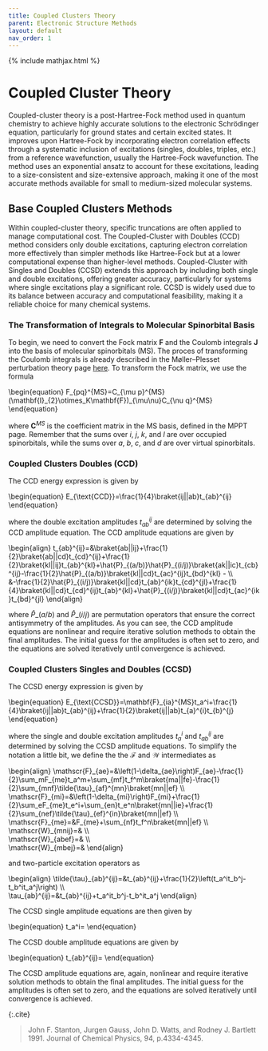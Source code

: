 ```yaml
---
title: Coupled Clusters Theory
parent: Electronic Structure Methods
layout: default
nav_order: 1
---
```

{% include mathjax.html %}

# Coupled Cluster Theory

Coupled-cluster theory is a post-Hartree-Fock method used in quantum chemistry to achieve highly accurate solutions to the electronic Schrödinger equation, particularly for ground states and certain excited states. It improves upon Hartree-Fock by incorporating electron correlation effects through a systematic inclusion of excitations (singles, doubles, triples, etc.) from a reference wavefunction, usually the Hartree-Fock wavefunction. The method uses an exponential ansatz to account for these excitations, leading to a size-consistent and size-extensive approach, making it one of the most accurate methods available for small to medium-sized molecular systems.

## Base Coupled Clusters Methods

Within coupled-cluster theory, specific truncations are often applied to manage computational cost. The Coupled-Cluster with Doubles (CCD) method considers only double excitations, capturing electron correlation more effectively than simpler methods like Hartree-Fock but at a lower computational expense than higher-level methods. Coupled-Cluster with Singles and Doubles (CCSD) extends this approach by including both single and double excitations, offering greater accuracy, particularly for systems where single excitations play a significant role. CCSD is widely used due to its balance between accuracy and computational feasibility, making it a reliable choice for many chemical systems.

### The Transformation of Integrals to Molecular Spinorbital Basis

To begin, we need to convert the Fock matrix $\mathbf{F}$ and the Coulomb integrals $\mathbf{J}$ into the basis of molecular spinorbitals (MS). The proces of transforming the Coulomb integrals is already described in the Møller–Plesset perturbation theory page [here](mollerplessetperturbationtheory.html#the-transform-of-integrals-to-molecular-spinorbital-basis). To transform the Fock matrix, we use the formula

\begin{equation}
F_{pq}^{MS}=C_{\mu p}^{MS}(\mathbf{I}\_{2}\otimes_K\mathbf{F})\_{\mu\nu}C_{\nu q}^{MS}
\end{equation}

where $\mathbf{C}^{MS}$ is the coefficient matrix in the MS basis, defined in the MPPT page. Remember that the sums over $i$, $j$, $k$, and $l$ are over occupied spinorbitals, while the sums over $a$, $b$, $c$, and $d$ are over virtual spinorbitals.

### Coupled Clusters Doubles (CCD)

The CCD energy expression is given by

\begin{equation}
E_{\text{CCD}}=\frac{1}{4}\braket{ij||ab}t_{ab}^{ij}
\end{equation}

where the double excitation amplitudes $t_{ab}^{ij}$ are determined by solving the CCD amplitude equation. The CCD amplitude equations are given by

\begin{align}
t_{ab}^{ij}=&\braket{ab||ij}+\frac{1}{2}\braket{ab||cd}t_{cd}^{ij}+\frac{1}{2}\braket{kl||ij}t_{ab}^{kl}+\hat{P}\_{(a/b)}\hat{P}\_{(i/j)}\braket{ak||ic}t_{cb}^{ij}-\frac{1}{2}\hat{P}\_{(a/b)}\braket{kl||cd}t_{ac}^{ij}t_{bd}^{kl} - \\\\\
&-\frac{1}{2}\hat{P}\_{(i/j)}\braket{kl||cd}t_{ab}^{ik}t_{cd}^{jl}+\frac{1}{4}\braket{kl||cd}t_{cd}^{ij}t_{ab}^{kl}+\hat{P}\_{(i/j)}\braket{kl||cd}t_{ac}^{ik}t_{bd}^{jl}
\end{align}

where $\hat{P}\_{(a/b)}$ and $\hat{P}\_{(i/j)}$ are permutation operators that ensure the correct antisymmetry of the amplitudes. As you can see, the CCD amplitude equations are nonlinear and require iterative solution methods to obtain the final amplitudes. The initial guess for the amplitudes is often set to zero, and the equations are solved iteratively until convergence is achieved.

### Coupled Clusters Singles and Doubles (CCSD)

The CCSD energy expression is given by

\begin{equation}
E_{\text{CCSD}}=\mathbf{F}\_{ia}^{MS}t_a^i+\frac{1}{4}\braket{ij||ab}t_{ab}^{ij}+\frac{1}{2}\braket{ij||ab}t_{a}^{i}t_{b}^{j}
\end{equation}

where the single and double excitation amplitudes $t_a^i$ and $t_{ab}^{ij}$ are determined by solving the CCSD amplitude equations. To simplify the notation a little bit, we define the the $\mathscr{F}$ and $\mathscr{W}$ intermediates as


\begin{align}
\mathscr{F}\_{ae}=&\left(1-\delta\_{ae}\right)F\_{ae}-\frac{1}{2}\sum\_mF_{me}t_a^m+\sum\_{mf}t\_f^m\braket{ma||fe}-\frac{1}{2}\sum\_{mnf}\tilde{\tau}\_{af}^{mn}\braket{mn||ef} \\\\\
\mathscr{F}\_{mi}=&\left(1-\delta\_{mi}\right)F\_{mi}+\frac{1}{2}\sum\_eF_{me}t_e^i+\sum\_{en}t\_e^n\braket{mn||ie}+\frac{1}{2}\sum\_{nef}\tilde{\tau}\_{ef}^{in}\braket{mn||ef} \\\\\
\mathscr{F}\_{me}=&F_{me}+\sum\_{nf}t\_f^n\braket{mn||ef} \\\\\
\mathscr{W}\_{mnij}=& \\\\\
\mathscr{W}\_{abef}=& \\\\\
\mathscr{W}\_{mbej}=&
\end{align}

and two-particle excitation operators as

\begin{align}
\tilde{\tau}\_{ab}^{ij}=&t_{ab}^{ij}+\frac{1}{2}\left(t_a^it_b^j-t_b^it_a^j\right) \\\\\
\tau\_{ab}^{ij}=&t_{ab}^{ij}+t_a^it_b^j-t_b^it_a^j
\end{align}

The CCSD single amplitude equations are then given by

\begin{equation}
t_a^i=
\end{equation}

The CCSD double amplitude equations are given by

\begin{equation}
t_{ab}^{ij}=
\end{equation}

The CCSD amplitude equations are, again, nonlinear and require iterative solution methods to obtain the final amplitudes. The initial guess for the amplitudes is often set to zero, and the equations are solved iteratively until convergence is achieved.

{:.cite}
> John F. Stanton, Jurgen Gauss, John D. Watts, and Rodney J. Bartlett 1991. Journal of Chemical Physics, 94, p.4334-4345.
